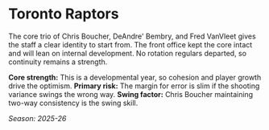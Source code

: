 # Toronto Raptors

The core trio of Chris Boucher, DeAndre' Bembry, and Fred VanVleet gives the staff a clear identity to start from.
The front office kept the core intact and will lean on internal development.
No rotation regulars departed, so continuity remains a strength.

**Core strength:** This is a developmental year, so cohesion and player growth drive the optimism.
**Primary risk:** The margin for error is slim if the shooting variance swings the wrong way.
**Swing factor:** Chris Boucher maintaining two-way consistency is the swing skill.

_Season: 2025-26_
